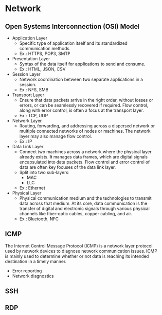 # Network

## Open Systems Interconnection (OSI) Model

- Application Layer
  - Specific type of application itself and its standardized communication methods.
  - Ex.: HTTPS, POP3, SMTP
- Presentation Layer
  - Syntax of the data itself for applications to send and consume.
  - Ex.: HTML, JSON, CSV
- Session Layer
  - Network coordination between two separate applications in a session.
  - Ex.: NFS, SMB
- Transport Layer
  - Ensure that data packets arrive in the right order, without losses or errors, or can be seamlessly recovered if required. Flow control, along with error control, is often a focus at the transport layer.
  - Ex.: TCP, UDP
- Network Layer
  - Routing, forwarding, and addressing across a dispersed network or multiple connected networks of nodes or machines. The network layer may also manage flow control.
  - Ex.: IP
- Data Link Layer
  - Connect two machines across a network where the physical layer already exists. It manages data frames, which are digital signals encapsulated into data packets. Flow control and error control of data are often key focuses of the data link layer.
  - Split into two sub-layers:
    - MAC
    - LLC
  - Ex.: Ethernet
- Physical Layer
  - Physical communication medium and the technologies to transmit data across that medium. At its core, data communication is the transfer of digital and electronic signals through various physical channels like fiber-optic cables, copper cabling, and air.
  - Ex.: Bluetooth, NFC

## ICMP

The Internet Control Message Protocol (ICMP) is a network layer protocol used by network devices to diagnose network communication issues. ICMP is mainly used to determine whether or not data is reaching its intended destination in a timely manner.

- Error reporting
- Network diagnostics

## SSH

## RDP
